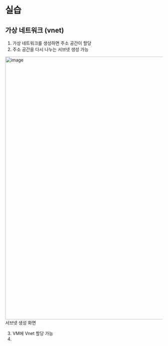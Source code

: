 # 실습
## 가상 네트워크 (vnet)
1. 가상 네트워크를 생성하면 주소 공간이 할당
2. 주소 공간을 다시 나누는 서브넷 생성 가능
<img width="842" alt="image" src="https://user-images.githubusercontent.com/28096454/213591077-03bdacee-4ce1-48d9-acf1-1838cb8ca408.png">
<figcaption style="center">서브넷 생성 화면</figcaption>   

3. VM에 Vnet 할당 가능
4. 
